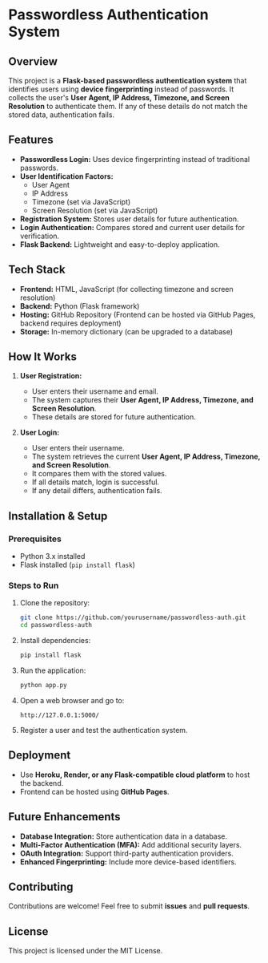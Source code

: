 # Passwordless Authentication System

## Overview
This project is a **Flask-based passwordless authentication system** that identifies users using **device fingerprinting** instead of passwords. It collects the user's **User Agent, IP Address, Timezone, and Screen Resolution** to authenticate them. If any of these details do not match the stored data, authentication fails.

## Features
- **Passwordless Login:** Uses device fingerprinting instead of traditional passwords.
- **User Identification Factors:**
  - User Agent
  - IP Address
  - Timezone (set via JavaScript)
  - Screen Resolution (set via JavaScript)
- **Registration System:** Stores user details for future authentication.
- **Login Authentication:** Compares stored and current user details for verification.
- **Flask Backend:** Lightweight and easy-to-deploy application.

## Tech Stack
- **Frontend:** HTML, JavaScript (for collecting timezone and screen resolution)
- **Backend:** Python (Flask framework)
- **Hosting:** GitHub Repository (Frontend can be hosted via GitHub Pages, backend requires deployment)
- **Storage:** In-memory dictionary (can be upgraded to a database)

## How It Works
1. **User Registration:**
   - User enters their username and email.
   - The system captures their **User Agent, IP Address, Timezone, and Screen Resolution**.
   - These details are stored for future authentication.

2. **User Login:**
   - User enters their username.
   - The system retrieves the current **User Agent, IP Address, Timezone, and Screen Resolution**.
   - It compares them with the stored values.
   - If all details match, login is successful.
   - If any detail differs, authentication fails.

## Installation & Setup
### Prerequisites
- Python 3.x installed
- Flask installed (`pip install flask`)

### Steps to Run
1. Clone the repository:
   ```bash
   git clone https://github.com/yourusername/passwordless-auth.git
   cd passwordless-auth
   ```
2. Install dependencies:
   ```bash
   pip install flask
   ```
3. Run the application:
   ```bash
   python app.py
   ```
4. Open a web browser and go to:
   ```
   http://127.0.0.1:5000/
   ```
5. Register a user and test the authentication system.

## Deployment
- Use **Heroku, Render, or any Flask-compatible cloud platform** to host the backend.
- Frontend can be hosted using **GitHub Pages**.

## Future Enhancements
- **Database Integration:** Store authentication data in a database.
- **Multi-Factor Authentication (MFA):** Add additional security layers.
- **OAuth Integration:** Support third-party authentication providers.
- **Enhanced Fingerprinting:** Include more device-based identifiers.

## Contributing
Contributions are welcome! Feel free to submit **issues** and **pull requests**.

## License
This project is licensed under the MIT License.
